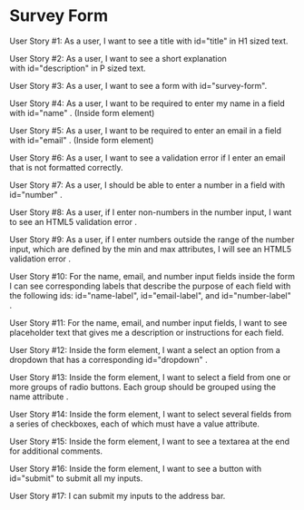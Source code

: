 # Survey Form

User Story #1: As a user, I want to see a title with id="title" in H1 sized text.

User Story #2: As a user, I want to see a short explanation with id="description" in P sized text.

User Story #3: As a user, I want to see a form with id="survey-form".

User Story #4: As a user, I want to be required to enter my name in a field with id="name" . (Inside form element) 

User Story #5: As a user, I want to be required to enter an email in a field with id="email" . (Inside form element) 

User Story #6: As a user, I want to see a validation error if I enter an email that is not formatted correctly. 

User Story #7: As a user, I should be able to enter a number in a field with id="number" . 

User Story #8: As a user, if I enter non-numbers in the number input, I want to see an HTML5 validation error . 

User Story #9: As a user, if I enter numbers outside the range of the number input, which are defined by the min and max attributes, I will see an HTML5 validation error . 

User Story #10: For the name, email, and number input fields inside the form I can see corresponding labels that describe the purpose of each field with the following ids: id="name-label", id="email-label", and id="number-label" .

User Story #11: For the name, email, and number input fields, I want to see placeholder text that gives me a description or instructions for each field. 

User Story #12: Inside the form element, I want a select an option from a dropdown that has a corresponding id="dropdown" . 

User Story #13: Inside the form element, I want to select a field from one or more groups of radio buttons. Each group should be grouped using the name attribute . 

User Story #14: Inside the form element, I want to select several fields from a series of checkboxes, each of which must have a value attribute. 

User Story #15: Inside the form element, I want to see a textarea at the end for additional comments. 

User Story #16: Inside the form element, I want to see a button with id="submit" to submit all my inputs. 

User Story #17: I can submit my inputs to the address bar.
